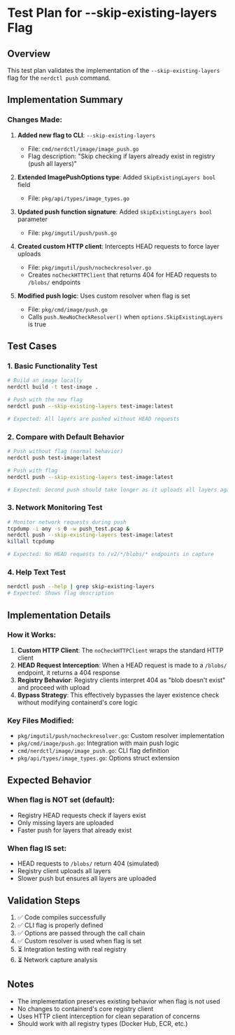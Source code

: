 # Test Plan for --skip-existing-layers Flag

## Overview
This test plan validates the implementation of the `--skip-existing-layers` flag for the `nerdctl push` command.

## Implementation Summary

### Changes Made:

1. **Added new flag to CLI**: `--skip-existing-layers`
   - File: `cmd/nerdctl/image/image_push.go`
   - Flag description: "Skip checking if layers already exist in registry (push all layers)"

2. **Extended ImagePushOptions type**: Added `SkipExistingLayers bool` field
   - File: `pkg/api/types/image_types.go`

3. **Updated push function signature**: Added `skipExistingLayers bool` parameter
   - File: `pkg/imgutil/push/push.go`

4. **Created custom HTTP client**: Intercepts HEAD requests to force layer uploads
   - File: `pkg/imgutil/push/nocheckresolver.go`
   - Creates `noCheckHTTPClient` that returns 404 for HEAD requests to `/blobs/` endpoints

5. **Modified push logic**: Uses custom resolver when flag is set
   - File: `pkg/cmd/image/push.go`
   - Calls `push.NewNoCheckResolver()` when `options.SkipExistingLayers` is true

## Test Cases

### 1. Basic Functionality Test
```bash
# Build an image locally
nerdctl build -t test-image .

# Push with the new flag
nerdctl push --skip-existing-layers test-image:latest

# Expected: All layers are pushed without HEAD requests
```

### 2. Compare with Default Behavior
```bash
# Push without flag (normal behavior)
nerdctl push test-image:latest

# Push with flag
nerdctl push --skip-existing-layers test-image:latest

# Expected: Second push should take longer as it uploads all layers again
```

### 3. Network Monitoring Test
```bash
# Monitor network requests during push
tcpdump -i any -s 0 -w push_test.pcap &
nerdctl push --skip-existing-layers test-image:latest
killall tcpdump

# Expected: No HEAD requests to /v2/*/blobs/* endpoints in capture
```

### 4. Help Text Test
```bash
nerdctl push --help | grep skip-existing-layers
# Expected: Shows flag description
```

## Implementation Details

### How it Works:

1. **Custom HTTP Client**: The `noCheckHTTPClient` wraps the standard HTTP client
2. **HEAD Request Interception**: When a HEAD request is made to a `/blobs/` endpoint, it returns a 404 response
3. **Registry Behavior**: Registry clients interpret 404 as "blob doesn't exist" and proceed with upload
4. **Bypass Strategy**: This effectively bypasses the layer existence check without modifying containerd's core logic

### Key Files Modified:

- `pkg/imgutil/push/nocheckresolver.go`: Custom resolver implementation
- `pkg/cmd/image/push.go`: Integration with main push logic
- `cmd/nerdctl/image/image_push.go`: CLI flag definition
- `pkg/api/types/image_types.go`: Options struct extension

## Expected Behavior

### When flag is NOT set (default):
- Registry HEAD requests check if layers exist
- Only missing layers are uploaded
- Faster push for layers that already exist

### When flag IS set:
- HEAD requests to `/blobs/` return 404 (simulated)
- Registry client uploads all layers
- Slower push but ensures all layers are uploaded

## Validation Steps

1. ✅ Code compiles successfully
2. ✅ CLI flag is properly defined
3. ✅ Options are passed through the call chain
4. ✅ Custom resolver is used when flag is set
5. ⏳ Integration testing with real registry
6. ⏳ Network capture analysis

## Notes

- The implementation preserves existing behavior when flag is not used
- No changes to containerd's core registry client
- Uses HTTP client interception for clean separation of concerns
- Should work with all registry types (Docker Hub, ECR, etc.)